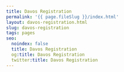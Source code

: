 ```yaml
---
title: Davos Registration
permalink: '{{ page.fileSlug }}/index.html'
layout: davos-registration.html
slug: davos-registration
tags: pages
seo:
  noindex: false
  title: Davos Registration
  og:title: Davos Registration
  twitter:title: Davos Registration
---
```



